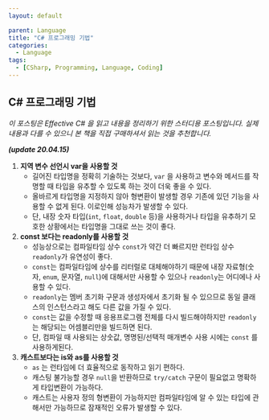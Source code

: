 ```yaml
---
layout: default

parent: Language
title: "C# 프로그래밍 기법"
categories:
  - Language
tags:
  - [CSharp, Programming, Language, Coding]
---
```




## C# 프로그래밍 기법

*이 포스팅은 Effective C# 을 읽고 내용을 정리하기 위한 스터디용 포스팅입니다. 실제 내용과 다를 수 있으니 본 책을 직접 구매하셔서 읽는 것을 추천합니다.*

***(update 20.04.15)***

 

1. **지역 변수 선언시 var을 사용할 것**
   - 길어진 타입명을 정확히 기술하는 것보다, `var` 을 사용하고 변수와 메서드를 작명할 때 타입을 유추할 수 있도록 하는 것이 더욱 좋을 수 있다.
   - 올바르게 타입명을 지정하지 않아 형변환이 발생할 경우 기존에 있던 기능을 사용할 수 없게 된다. 이로인해 성능차가 발생할 수 있다.
   - 단, 내장 숫자 타입(`int`, `float`, `double` 등)을 사용하거나 타입을 유추하기 모호한 상황에서는 타입명을 그대로 쓰는 것이 좋다.
2. **const 보다는 readonly를 사용할 것**
   - 성능상으로는 컴파일타임 상수 `const`가 약간 더 빠르지만 런타임 상수 `readonly`가 유연성이 좋다.
   - `const`는 컴파일타임에 상수를 리터럴로 대체해야하기 때문에 내장 자료형(숫자, `enum`, 문자열, `null`)에 대해서만 사용할 수 있으나 `readonly`는 어디에나 사용할 수 있다.
   - `readonly`는 멤버 초기화 구문과 생성자에서 초기화 될 수 있으므로 동일 클래스의 인스턴스라고 해도 다른 값을 가질 수 있다.
   - `const`는 값을 수정할 때 응용프로그램 전체를 다시 빌드해야하지만 `readonly`는 해당되는 어셈블리만을 빌드하면 된다.
   - 단, 컴파일 때 사용되는 상숫값, 명명된/선택적 매개변수 사용 시에는 `const` 를 사용하게된다.
3. **캐스트보다는 is와 as를 사용할 것**
   - `as` 는 런타임에 더 효율적으로 동작하고 읽기 편하다.
   - 캐스팅 불가능할 경우 `null`을 반환하므로 `try/catch` 구문이 필요없고 명확하게 타입변환이 가능하다.
   - 캐스트는 사용자 정의 형변환이 가능하지만 컴파일타임에 알 수 있는 타입에 관해서만 가능하므로 잠재적인 오류가 발생할 수 있다.